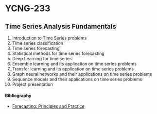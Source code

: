 # YCNG-233
## Time Series Analysis Fundamentals

1. Introduction to Time Series problems
2. Time series classification
3. Time series forecasting
4. Statistical methods for time series forecasting
5. Deep Learning for time series
6. Ensemble learning and its application on time series problems
7. Transfer learning and its application on time series problems
8. Graph neural networks and their applications on time series problems
9. Sequence models and their applications on time series problems
10. Project presentation

#### Bibliography
* [Forecasting: Principles and Practice]([https://tjzhifei.github.io/resources/NLTK.pdf](https://otexts.com/fpp3/))
